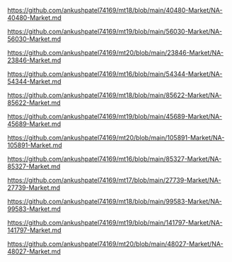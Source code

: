 <p><a href="https://github.com/ankushpatel74169/mt18/blob/main/40480-Market/NA-40480-Market.md">https://github.com/ankushpatel74169/mt18/blob/main/40480-Market/NA-40480-Market.md</a></p><p><a href="https://github.com/ankushpatel74169/mt19/blob/main/56030-Market/NA-56030-Market.md">https://github.com/ankushpatel74169/mt19/blob/main/56030-Market/NA-56030-Market.md</a></p><p><a href="https://github.com/ankushpatel74169/mt20/blob/main/23846-Market/NA-23846-Market.md">https://github.com/ankushpatel74169/mt20/blob/main/23846-Market/NA-23846-Market.md</a></p><p><a href="https://github.com/ankushpatel74169/mt16/blob/main/54344-Market/NA-54344-Market.md">https://github.com/ankushpatel74169/mt16/blob/main/54344-Market/NA-54344-Market.md</a></p><p><a href="https://github.com/ankushpatel74169/mt18/blob/main/85622-Market/NA-85622-Market.md">https://github.com/ankushpatel74169/mt18/blob/main/85622-Market/NA-85622-Market.md</a></p><p><a href="https://github.com/ankushpatel74169/mt19/blob/main/45689-Market/NA-45689-Market.md">https://github.com/ankushpatel74169/mt19/blob/main/45689-Market/NA-45689-Market.md</a></p><p><a href="https://github.com/ankushpatel74169/mt20/blob/main/105891-Market/NA-105891-Market.md">https://github.com/ankushpatel74169/mt20/blob/main/105891-Market/NA-105891-Market.md</a></p><p><a href="https://github.com/ankushpatel74169/mt16/blob/main/85327-Market/NA-85327-Market.md">https://github.com/ankushpatel74169/mt16/blob/main/85327-Market/NA-85327-Market.md</a></p><p><a href="https://github.com/ankushpatel74169/mt17/blob/main/27739-Market/NA-27739-Market.md">https://github.com/ankushpatel74169/mt17/blob/main/27739-Market/NA-27739-Market.md</a></p><p><a href="https://github.com/ankushpatel74169/mt18/blob/main/99583-Market/NA-99583-Market.md">https://github.com/ankushpatel74169/mt18/blob/main/99583-Market/NA-99583-Market.md</a></p><p><a href="https://github.com/ankushpatel74169/mt19/blob/main/141797-Market/NA-141797-Market.md">https://github.com/ankushpatel74169/mt19/blob/main/141797-Market/NA-141797-Market.md</a></p><p><a href="https://github.com/ankushpatel74169/mt20/blob/main/48027-Market/NA-48027-Market.md">https://github.com/ankushpatel74169/mt20/blob/main/48027-Market/NA-48027-Market.md</a></p>
